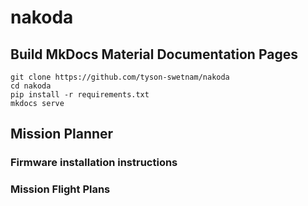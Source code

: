 # nakoda

## Build MkDocs Material Documentation Pages

```
git clone https://github.com/tyson-swetnam/nakoda
cd nakoda
pip install -r requirements.txt
mkdocs serve
```

## Mission Planner

### Firmware installation instructions

### Mission Flight Plans